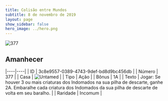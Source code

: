```yaml
---
title: Colisão entre Mundos
subtitle: 8 de novembro de 2019
layout: page
show_sidebar: false
hero_image: ../hero.png
---
```


![377](https://cdn.keyforgegame.com/media/card_front/pt/452_377_6F5WGC56WV2C_pt.png)

## Amanhecer

|----|----|
| ID | 3c8e9557-0389-4743-9def-bd8d9bc456db |
| Número | 377 |
| Casa | ![Untamed](https://archonarcana.com/images/thumb/b/bd/Untamed.png/22px-Untamed.png "Indomados") |
| Tipo | Ação |
| Bônus | 1A |
| Texto | Jogar: Se houver 3 ou mais criaturas dos Indomados na sua pilha de descarte, ganhe 2A. Embaralhe cada criatura dos Indomados da sua pilha de descarte de volta em seu baralho. |
| Raridade | Incomum |
